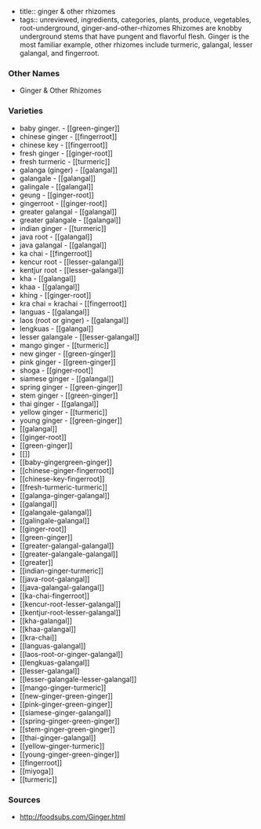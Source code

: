 - title:: ginger & other rhizomes
- tags:: unreviewed, ingredients, categories, plants, produce, vegetables, root-underground, ginger-and-other-rhizomes
Rhizomes are knobby underground stems that have pungent and flavorful flesh. Ginger is the most familiar example, other rhizomes include turmeric, galangal, lesser galangal, and fingerroot.

### Other Names

* Ginger & Other Rhizomes

### Varieties

* baby ginger. - [[green-ginger]]
* chinese ginger - [[fingerroot]]
* chinese key - [[fingerroot]]
* fresh ginger - [[ginger-root]]
* fresh turmeric - [[turmeric]]
* galanga (ginger) - [[galangal]]
* galangale - [[galangal]]
* galingale - [[galangal]]
* geung - [[ginger-root]]
* gingerroot - [[ginger-root]]
* greater galangal - [[galangal]]
* greater galangale - [[galangal]]
* indian ginger - [[turmeric]]
* java root - [[galangal]]
* java galangal - [[galangal]]
* ka chai - [[fingerroot]]
* kencur root - [[lesser-galangal]]
* kentjur root - [[lesser-galangal]]
* kha - [[galangal]]
* khaa - [[galangal]]
* khing - [[ginger-root]]
* kra chai = krachai - [[fingerroot]]
* languas - [[galangal]]
* laos (root or ginger) - [[galangal]]
* lengkuas - [[galangal]]
* lesser galangale - [[lesser-galangal]]
* mango ginger - [[turmeric]]
* new ginger - [[green-ginger]]
* pink ginger - [[green-ginger]]
* shoga - [[ginger-root]]
* siamese ginger - [[galangal]]
* spring ginger - [[green-ginger]]
* stem ginger - [[green-ginger]]
* thai ginger - [[galangal]]
* yellow ginger - [[turmeric]]
* young ginger - [[green-ginger]]
* [[galangal]]
* [[ginger-root]]
* [[green-ginger]]
* [[]]
* [[baby-gingergreen-ginger]]
* [[chinese-ginger-fingerroot]]
* [[chinese-key-fingerroot]]
* [[fresh-turmeric-turmeric]]
* [[galanga-ginger-galangal]]
* [[galangal]]
* [[galangale-galangal]]
* [[galingale-galangal]]
* [[ginger-root]]
* [[green-ginger]]
* [[greater-galangal-galangal]]
* [[greater-galangale-galangal]]
* [[greater]]
* [[indian-ginger-turmeric]]
* [[java-root-galangal]]
* [[java-galangal-galangal]]
* [[ka-chai-fingerroot]]
* [[kencur-root-lesser-galangal]]
* [[kentjur-root-lesser-galangal]]
* [[kha-galangal]]
* [[khaa-galangal]]
* [[kra-chai]]
* [[languas-galangal]]
* [[laos-root-or-ginger-galangal]]
* [[lengkuas-galangal]]
* [[lesser-galangal]]
* [[lesser-galangale-lesser-galangal]]
* [[mango-ginger-turmeric]]
* [[new-ginger-green-ginger]]
* [[pink-ginger-green-ginger]]
* [[siamese-ginger-galangal]]
* [[spring-ginger-green-ginger]]
* [[stem-ginger-green-ginger]]
* [[thai-ginger-galangal]]
* [[yellow-ginger-turmeric]]
* [[young-ginger-green-ginger]]
* [[fingerroot]]
* [[miyoga]]
* [[turmeric]]

### Sources
* http://foodsubs.com/Ginger.html
